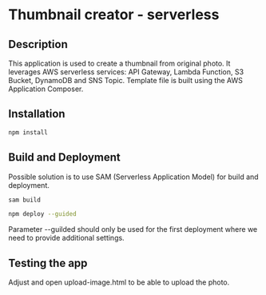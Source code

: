 # Thumbnail creator - serverless

## Description

This application is used to create a thumbnail from original photo. It leverages AWS serverless services: API Gateway, Lambda Function, S3 Bucket, DynamoDB and SNS Topic. Template file is built using the AWS Application Composer.

## Installation

```bash
npm install
```

## Build and Deployment

Possible solution is to use SAM (Serverless Application Model) for build and deployment.

```bash
sam build
```

```bash
npm deploy --guided
```

Parameter --guilded should only be used for the first deployment where we need to provide additional settings.

## Testing the app

Adjust and open upload-image.html to be able to upload the photo.

